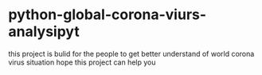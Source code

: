 # python-global-corona-viurs-analysipyt
this project is bulid for the people to get better understand of world corona virus situation
hope this project can help you
